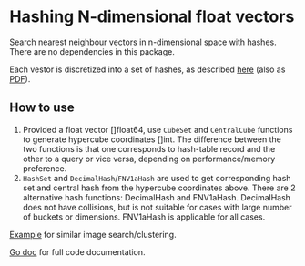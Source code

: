 # Hashing N-dimensional float vectors

Search nearest neighbour vectors in n-dimensional space with hashes. There are no dependencies in this package.

Each vestor is discretized into a set of hashes, as described [here](https://vitali-fedulov.github.io/similar.pictures/algorithm-for-hashing-high-dimensional-float-vectors.html) (also as [PDF](https://github.com/vitali-fedulov/research/blob/main/Algorithm%20for%20hashing%20float%20vectors.pdf)).

## How to use

1) Provided a float vector []float64, use `CubeSet` and `CentralCube` functions to generate hypercube coordinates []int. The difference between the two functions is that one corresponds to hash-table record and the other to a query or vice versa, depending on performance/memory preference.
2) `HashSet` and `DecimalHash`/`FNV1aHash` are used to get corresponding hash set and central hash from the hypercube coordinates above. There are 2 alternative hash functions: DecimalHash and FNV1aHash. DecimalHash does not have collisions, but is not suitable for cases with large number of buckets or dimensions. FNV1aHash is applicable for all cases.

[Example](https://github.com/vitali-fedulov/imagehash/blob/master/hashes.go) for similar image search/clustering.

[Go doc](https://pkg.go.dev/github.com/vitali-fedulov/hyper) for full code documentation.
